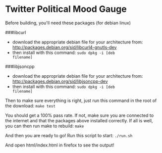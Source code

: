 # Twitter Political Mood Gauge

Before building, you'll need these packages (for debian linux)

###libcurl

* download the appropriate debian file for your architecture from: http://packages.debian.org/sid/libcurl4-gnutls-dev
* then install with this command:
<code>sudo dpkg -i [deb filename]</code>

###libjsoncpp

* download the appropriate debian file for your architecture from: http://packages.debian.org/sid/libjsoncpp-dev
* then install with this command:
<code>sudo dpkg -i [deb filename]</code>

Then to make sure everything is right, just run this command in the root of the download:
<code>make test</code>

You should get a 100% pass rate. If not, make sure you are connected to the internet and that the packages above installed correctly. If all is well, you can then run make to rebuild:
<code>make</code>

And then you are ready to go! Run this script to start:
<code>./run.sh</code>

And open html/index.html in firefox to see the output!
